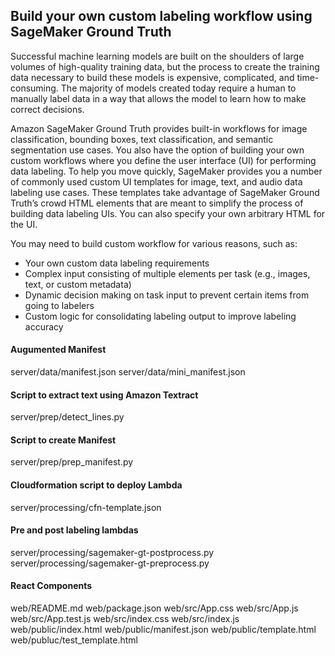 ## Build your own custom labeling workflow using SageMaker Ground Truth

Successful machine learning models are built on the shoulders of large volumes of high-quality training data, but the process to create the training data necessary to build these models is expensive, complicated, and time-consuming. The majority of models created today require a human to manually label data in a way that allows the model to learn how to make correct decisions. 

Amazon SageMaker Ground Truth provides built-in workflows for image classification, bounding boxes, text classification, and semantic segmentation use cases. You also have the option of building your own custom workflows where you define the user interface (UI) for performing data labeling. To help you move quickly, SageMaker provides you a number of commonly used custom UI templates for image, text, and audio data labeling use cases. These templates take advantage of SageMaker Ground Truth’s crowd HTML elements that are meant to simplify the process of building data labeling UIs. You can also specify your own arbitrary HTML for the UI.

You may need to build custom workflow for various reasons, such as:
-	Your own custom data labeling requirements
-	Complex input consisting of multiple elements per task (e.g., images, text, or custom metadata)
-	Dynamic decision making on task input to prevent certain items from going to labelers
-	Custom logic for consolidating labeling output to improve labeling accuracy





#### Augumented Manifest
server/data/manifest.json
server/data/mini_manifest.json

#### Script to extract text using Amazon Textract
server/prep/detect_lines.py

#### Script to create Manifest
server/prep/prep_manifest.py

#### Cloudformation script to deploy Lambda
server/processing/cfn-template.json

#### Pre and post labeling lambdas
server/processing/sagemaker-gt-postprocess.py
server/processing/sagemaker-gt-preprocess.py

#### React Components
web/README.md
web/package.json
web/src/App.css
web/src/App.js
web/src/App.test.js
web/src/index.css
web/src/index.js
web/public/index.html
web/public/manifest.json
web/public/template.html
web/publuc/test_template.html
